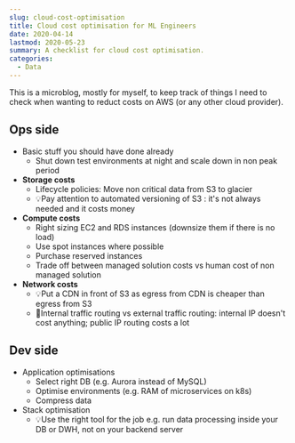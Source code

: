```yaml
---
slug: cloud-cost-optimisation
title: Cloud cost optimisation for ML Engineers
date: 2020-04-14
lastmod: 2020-05-23
summary: A checklist for cloud cost optimisation.
categories:
  - Data
---
```


This is a microblog, mostly for myself, to keep track of things I need to check when wanting to reduct costs
on AWS (or any other cloud provider).

## Ops side

- Basic stuff you should have done already
  - Shut down test environments at night and scale down in non peak period
- **Storage costs**
  - Lifecycle policies: Move non critical data from S3 to glacier
  - 💡Pay attention to automated versioning of S3 : it's not always needed and it costs money
- **Compute costs**
  - Right sizing EC2 and RDS instances (downsize them if there is no load)
  - Use spot instances where possible
  - Purchase reserved instances
  - Trade off between managed solution costs vs human cost of non managed solution
- **Network costs**
  - 💡Put a CDN in front of S3 as egress from CDN is cheaper than egress from S3
  - 🚨Internal traffic routing vs external traffic routing: internal IP doesn't cost anything;
    public IP routing costs a lot

## Dev side

- Application optimisations
  - Select right DB (e.g. Aurora instead of MySQL)
  - Optimise environments (e.g. RAM of microservices on k8s)
  - Compress data
- Stack optimisation
  - 💡Use the right tool for the job
    e.g. run data processing inside your DB or DWH, not on your backend server
